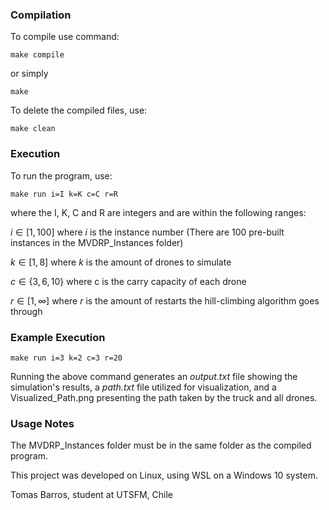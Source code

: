 ### Compilation

To compile use command:

```
make compile
```

or simply

```
make
```

To delete the compiled files, use:

```
make clean
```

### Execution

To run the program, use:

```
make run i=I k=K c=C r=R
```

where the I, K, C and R are integers and are within the following ranges:

$i \in [1,100]$ where $i$ is the instance number (There are 100 pre-built instances in the MVDRP_Instances folder)

$k \in [1,8]$ where $k$ is the amount of drones to simulate

$c \in \{3,6,10\}$ where c is the carry capacity of each drone

$r \in [1, \infty]$ where $r$ is the amount of restarts the hill-climbing algorithm goes through

### Example Execution

```
make run i=3 k=2 c=3 r=20
```

Running the above command generates an _output.txt_ file showing the simulation's results, a _path.txt_ file utilized for visualization, and a Visualized_Path.png presenting the path taken by the truck and all drones.

### Usage Notes

The MVDRP_Instances folder must be in the same folder as the compiled program.

This project was developed on Linux, using WSL on a Windows 10 system.

Tomas Barros, student at UTSFM, Chile